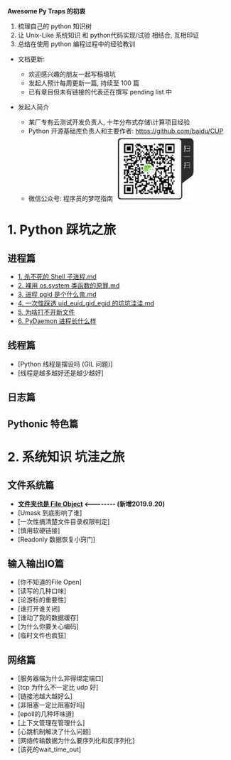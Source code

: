 **Awesome Py Traps 的初衷**
1. 梳理自己的 python 知识树
2. 让 Unix-Like 系统知识 和 python代码实现/试验 相结合, 互相印证 
2. 总结在使用 python 编程过程中的经验教训


- 文档更新:
  - 欢迎感兴趣的朋友一起写稿填坑
  - 发起人预计每周更新一篇, 持续至 100 篇
  - 已有章目但未有链接的代表还在撰写 pending list 中

- 发起人简介
  - 某厂专有云测试开发负责人, 十年分布式存储\计算项目经验
  - Python 开源基础库负责人和主要作者: https://github.com/baidu/CUP
  - 微信公众号: 程序员的梦呓指南 ![](weixin_nosign.png)


# 1. Python 踩坑之旅

## 进程篇

- [1. 杀不死的 Shell 子进程.md](./1_process/其一杀不死的shell子进程.md)
- [2. 裸用 os.system 类函数的原罪.md](./1_process/其二裸用类os.system函数的原罪.md)
- [3. 进程 pgid 是个什么鬼.md](./1_process/其三pgid是个什么鬼.md)
- [4. 一次性踩透 uid_euid_gid_egid 的坑坑洼洼.md](./1_process/其四一次性踩透uid_euid_gid_egid的坑坑洼洼.md)
- [5. 为啥打不开新文件](./1_process/其五为啥打不开新文件.md)
- [6. PyDaemon 进程长什么样]()

## 线程篇

- [Python 线程是摆设吗 (GIL 问题)]
- [线程是越多越好还是越少越好]


## 日志篇

## Pythonic 特色篇


# 2. 系统知识 坑洼之旅

## 文件系统篇

- **[文件夹也是 File Object](./2_filesystem/其一目录也是个文件.md) <-------- (新增2019.9.20)**
- [Umask 到底影响了谁]
- [一次性搞清楚文件目录权限判定]
- [慎用软硬链接]
- [Readonly 数据恢复小窍门]


## 输入输出IO篇

- [你不知道的File Open]
- [读写的几种口味]
- [论游标的重要性]
- [谁打开谁关闭]
- [谁动了我的数据缓存]
- [为什么你要关心编码]
- [临时文件也疯狂]

## 网络篇

- [服务器端为什么非得绑定端口]
- [tcp 为什么不一定比 udp 好]
- [链接池越大越好么]
- [非阻塞一定比阻塞好吗]
- [epoll的几种坏味道]
- [上下文管理在管理什么]
- [心跳机制解决了什么问题]
- [网络传输数据为什么要序列化和反序列化]
- [该死的wait_time_out]


